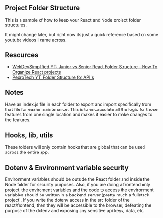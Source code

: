 ## Project Folder Structure

This is a sample of how to keep your React and Node project folder structures.

It might change later, but right now its just a quick reference based on some youtube videos I came across.

## Resources

- [WebDevSimplified YT: Junior vs Senior React Folder Structure - How To Organize React projects ](https://youtu.be/UUga4-z7b6s)
- [PedroTech YT: Folder Structure for API's](https://youtu.be/oNlMrpnUSFE)

## Notes

Have an index.js file in each folder to export and import specifically from that
file for easier maintenance. This is to encapsulate all the logic for those
features from one single location and makes it easier to make changes to the
features.

## Hooks, lib, utils

These folders will only contain hooks that are global that can be used across
the entire app.

## Dotenv & Environment variable security

Environment variables should be outside the React folder and inside the Node folder for security purposes.  Also, if you are doing a frontend only project, the enviroment variables and the code to access the environment variables should be written in a backend server (pretty much a fullstack project).  If you write the dotenv access in the src folder of the react/frontend, then they will be accessible to the browser, defeating the purpose of the dotenv and exposing any sensitive api keys, data, etc.  